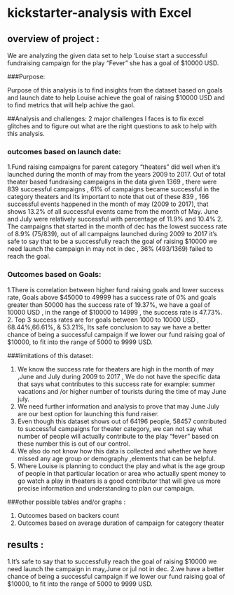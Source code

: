 # kickstarter-analysis with Excel

## overview of project :

We are analyzing the given data set to help ‘Louise start a successful fundraising campaign for the play “Fever” she has a goal of $10000 USD. 

###Purpose:

Purpose of this analysis is to find insights from the dataset based on goals and launch date to help Louise achieve the goal of raising $10000 USD and to find metrics that will help achive the gaol. 

##Analysis  and challenges:
2 major challenges I faces is to fix excel glitches and to figure out what are the right questions to ask to help with this analysis.


### outcomes based on launch date:

1.Fund raising campaigns for parent category “theaters” did well when it’s launched during the month of may from the years 2009 to 2017. Out of total theater based fundraising campaigns in the data given 1369 , there were 839 successful campaigns , 61% of campaigns became successful in the category theaters and Its important to note that out of these 839 , 166 successful events happened in the month of may (2009 to 2017), that shows 13.2% of all successful events came from the month of May. June and July were relatively successful with percentage of 11.9% and 10.4%
2. The campaigns that started in the month of dec has the lowest success rate of 8.9% (75/839), out of all campaigns launched during 2009 to 2017 it’s safe to say that to be a successfully reach the goal of raising $10000 we need launch the campaign in may not in dec , 36% (493/1369) failed to reach the goal.

### Outcomes based on Goals:
1.There is correlation between higher fund raising goals and lower success rate, Goals above $45000 to 49999 has a success rate of 0% and goals greater than 50000 has the success rate of 19.37%, we have a goal of 10000 USD , in the range of $10000 to 14999 , the success rate is 47.73%.
2. Top 3 success rates are for goals between 1000 to 10000 USD , 68.44%,66.61%, & 53.21%, Its safe conclusion to say we have a better chance of being a successful campaign if we lower our fund raising goal of $10000, to fit into the range of 5000 to 9999 USD.

###limitations of this dataset:

1.	We know the success rate for theaters are high in the month of may ,June and July during 2009 to 2017 , We do not have the specific data that says what contributes to this success rate for example: summer vacations and /or higher number of tourists during the time of may June july.
2.	We need further information and analysis to prove that may June July are our best option for launching this fund raiser. 
3.	Even though this dataset shows out of 64196 people, 58457 contributed to successful campaigns for theater category, we can not say what number of people will actually contribute to the play “fever” based on these number this is out of our control.
4.	We also do not know how this data is collected and whether we have missed any age group or demography ,elements that can be helpful.
5.	Where Louise is planning to conduct the play and what is the age group of people in that particular location or area who actually spent money to go watch a play in theaters is a good contributor that will give us more precise information and understanding to plan our campaign.

###other possible tables and/or graphs :

1.	Outcomes based on backers count
2.  Outcomes based on average duration of campaign for category theater

## results :

1.It’s safe to say that to  successfully reach the goal of raising $10000 we need launch the campaign in may,June or jul  not in dec.
2.we have a better chance of being a successful campaign if we lower our fund raising goal of $10000, to fit into the range of 5000 to 9999 USD.



